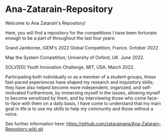 # Ana-Zatarain-Repository

Welcome to Ana Zatarain's Repository!

Here, you will find a repository for the competitions I have been fortunate enough to be a part of throughout the last four years:

Grand Jamboree, iGEM's 2022 Global Competition, France. October 2022.

Map the System Competition, University of Oxford, UK. June 2022.

SOLV[ED] Youth Innovation Challenge, MIT, USA. March 2022.

Participating both individually or as a member of a student groups, these fast-paced experiences have shaped my research and inquisitory skills; they have also helped become more independent, organized, and self-motivated Furthermore, by immersing myself in the issues, allowing myself to become sensitized by them, and by interviewing those who come face-to-face with them on a daily basis, I have come to understand that my main goal in life is to use my skills to help my community and those without a voice.

See further information here: https://github.com/zatarainana/Ana-Zatarain-Repository.wiki.git
